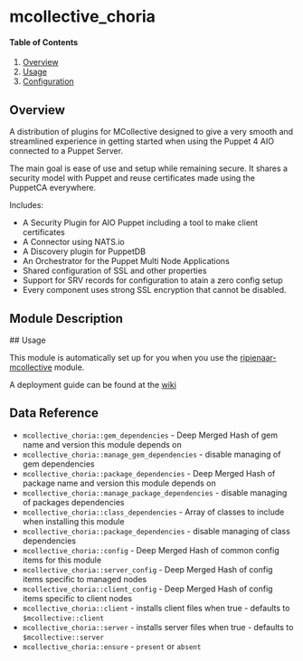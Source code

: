 # mcollective_choria

#### Table of Contents

1. [Overview](#overview)
1. [Usage](#usage)
1. [Configuration](#configuration)

## Overview

A distribution of plugins for MCollective designed to give a very smooth and streamlined experience in getting started when using the Puppet 4 AIO connected to a Puppet Server.

The main goal is ease of use and setup while remaining secure. It shares a security model with Puppet and reuse certificates made using the PuppetCA everywhere.

Includes:

  * A Security Plugin for AIO Puppet including a tool to make client certificates
  * A Connector using NATS.io
  * A Discovery plugin for PuppetDB
  * An Orchestrator for the Puppet Multi Node Applications
  * Shared configuration of SSL and other properties
  * Support for SRV records for configuration to atain a zero config setup
  * Every component uses strong SSL encryption that cannot be disabled.


## Module Description

## Usage

This module is automatically set up for you when you use the [ripienaar-mcollective](https://forge.puppet.com/ripienaar/mcollective)
module.

A deployment guide can be found at the [wiki](https://github.com/ripienaar/mcollective-choria/wiki)

## Data Reference

  * `mcollective_choria::gem_dependencies` - Deep Merged Hash of gem name and version this module depends on
  * `mcollective_choria::manage_gem_dependencies` - disable managing of gem dependencies
  * `mcollective_choria::package_dependencies` - Deep Merged Hash of package name and version this module depends on
  * `mcollective_choria::manage_package_dependencies` - disable managing of packages dependencies
  * `mcollective_choria::class_dependencies` - Array of classes to include when installing this module
  * `mcollective_choria::package_dependencies` - disable managing of class dependencies
  * `mcollective_choria::config` - Deep Merged Hash of common config items for this module
  * `mcollective_choria::server_config` - Deep Merged Hash of config items specific to managed nodes
  * `mcollective_choria::client_config` - Deep Merged Hash of config items specific to client nodes
  * `mcollective_choria::client` - installs client files when true - defaults to `$mcollective::client`
  * `mcollective_choria::server` - installs server files when true - defaults to `$mcollective::server`
  * `mcollective_choria::ensure` - `present` or `absent`
